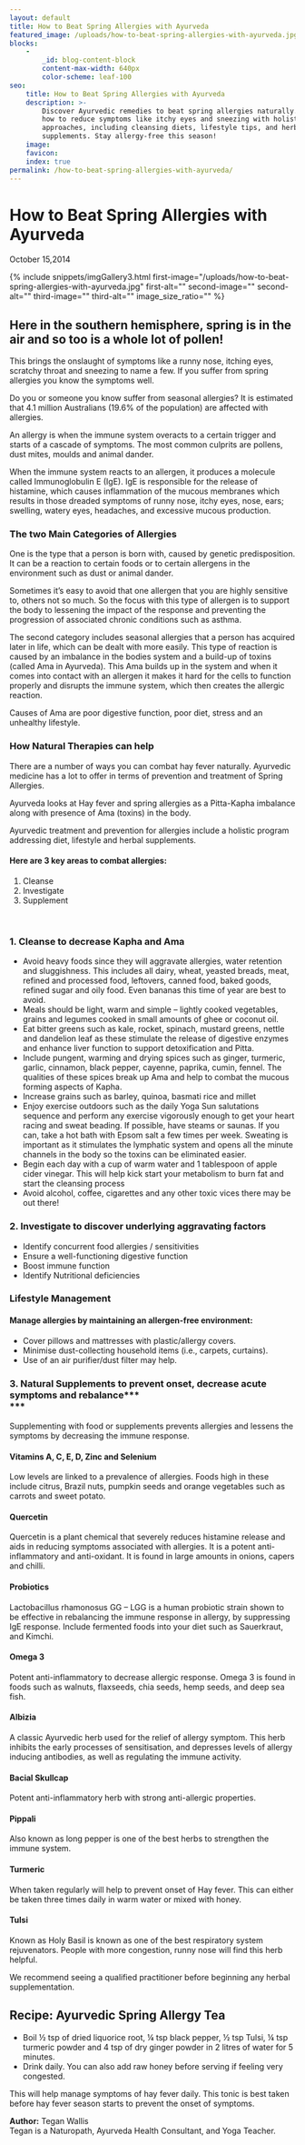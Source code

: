 ```yaml
---
layout: default
title: How to Beat Spring Allergies with Ayurveda
featured_image: /uploads/how-to-beat-spring-allergies-with-ayurveda.jpg
blocks:
    -
        _id: blog-content-block
        content-max-width: 640px
        color-scheme: leaf-100
seo:
    title: How to Beat Spring Allergies with Ayurveda
    description: >-
        Discover Ayurvedic remedies to beat spring allergies naturally. Learn
        how to reduce symptoms like itchy eyes and sneezing with holistic
        approaches, including cleansing diets, lifestyle tips, and herbal
        supplements. Stay allergy-free this season!
    image:
    favicon:
    index: true
permalink: /how-to-beat-spring-allergies-with-ayurveda/
---
```

# How to Beat Spring Allergies with Ayurveda

October 15,2014

{% include snippets/imgGallery3.html first-image="/uploads/how-to-beat-spring-allergies-with-ayurveda.jpg" first-alt="" second-image="" second-alt="" third-image="" third-alt="" image_size_ratio="" %}

## **Here in the southern hemisphere, spring is in the air and so too is a whole lot of pollen!**

This brings the onslaught of symptoms like a runny nose, itching eyes, scratchy throat and sneezing to name a few. If you suffer from spring allergies you know the symptoms well.

Do you or someone you know suffer from seasonal allergies? It is estimated that 4.1 million Australians (19.6% of the population) are affected with allergies.

An allergy is when the immune system overacts to a certain trigger and starts of a cascade of symptoms. The most common culprits are pollens, dust mites, moulds and animal dander.

When the immune system reacts to an allergen, it produces a molecule called Immunoglobulin E (IgE). IgE is responsible for the release of histamine, which causes inflammation of the mucous membranes which results in those dreaded symptoms of runny nose, itchy eyes, nose, ears; swelling, watery eyes, headaches, and excessive mucous production.

### The two Main Categories of Allergies

One is the type that a person is born with, caused by genetic predisposition. It can be a reaction to certain foods or to certain allergens in the environment such as dust or animal dander.

Sometimes it’s easy to avoid that one allergen that you are highly sensitive to, others not so much. So the focus with this type of allergen is to support the body to lessening the impact of the response and preventing the progression of associated chronic conditions such as asthma.

The second category includes seasonal allergies that a person has acquired later in life, which can be dealt with more easily. This type of reaction is caused by an imbalance in the bodies system and a build-up of toxins (called Ama in Ayurveda). This Ama builds up in the system and when it comes into contact with an allergen it makes it hard for the cells to function properly and disrupts the immune system, which then creates the allergic reaction.

Causes of Ama are poor digestive function, poor diet, stress and an unhealthy lifestyle.

### How Natural Therapies can help

There are a number of ways you can combat hay fever naturally. Ayurvedic medicine has a lot to offer in terms of prevention and treatment of Spring Allergies.

Ayurveda looks at Hay fever and spring allergies as a Pitta-Kapha imbalance along with presence of Ama (toxins) in the body.

Ayurvedic treatment and prevention for allergies include a holistic program addressing diet, lifestyle and herbal supplements.

#### Here are 3 key areas to combat allergies:

1. Cleanse
2. Investigate
3. Supplement

&nbsp;

### 1\. Cleanse to decrease Kapha and Ama

* Avoid heavy foods since they will aggravate allergies, water retention and sluggishness. This includes all dairy, wheat, yeasted breads, meat, refined and processed food, leftovers, canned food, baked goods, refined sugar and oily food. Even bananas this time of year are best to avoid.
* Meals should be light, warm and simple – lightly cooked vegetables, grains and legumes cooked in small amounts of ghee or coconut oil.
* Eat bitter greens such as kale, rocket, spinach, mustard greens, nettle and dandelion leaf as these stimulate the release of digestive enzymes and enhance liver function to support detoxification and Pitta.
* Include pungent, warming and drying spices such as ginger, turmeric, garlic, cinnamon, black pepper, cayenne, paprika, cumin, fennel. The qualities of these spices break up Ama and help to combat the mucous forming aspects of Kapha.
* Increase grains such as barley, quinoa, basmati rice and millet
* Enjoy exercise outdoors such as the daily Yoga Sun salutations sequence and perform any exercise vigorously enough to get your heart racing and sweat beading. If possible, have steams or saunas. If you can, take a hot bath with Epsom salt a few times per week. Sweating is important as it stimulates the lymphatic system and opens all the minute channels in the body so the toxins can be eliminated easier.
* Begin each day with a cup of warm water and 1 tablespoon of apple cider vinegar. This will help kick start your metabolism to burn fat and start the cleansing process
* Avoid alcohol, coffee, cigarettes and any other toxic vices there may be out there!

### 2\. Investigate to discover underlying aggravating factors

* Identify concurrent food allergies / sensitivities
* Ensure a well-functioning digestive function
* Boost immune function
* Identify Nutritional deficiencies

### Lifestyle Management

#### Manage allergies by maintaining an allergen-free environment:

* Cover pillows and mattresses with plastic/allergy covers.
* Minimise dust-collecting household items (i.e., carpets, curtains).
* Use of an air purifier/dust filter may help.

### 3\. Natural Supplements to prevent onset, decrease acute symptoms and rebalance***<br>***

Supplementing with food or supplements prevents allergies and lessens the symptoms by decreasing the immune response.

#### Vitamins A, C, E, D, Zinc and Selenium

Low levels are linked to a prevalence of allergies. Foods high in these include citrus, Brazil nuts, pumpkin seeds and orange vegetables such as carrots and sweet potato.

#### Quercetin

Quercetin is a plant chemical that severely reduces histamine release and aids in reducing symptoms associated with allergies. It is a potent anti-inflammatory and anti-oxidant. It is found in large amounts in onions, capers and chilli.

#### Probiotics

Lactobacillus rhamonosus GG – LGG is a human probiotic strain shown to be effective in rebalancing the immune response in allergy, by suppressing IgE response. Include fermented foods into your diet such as Sauerkraut, and Kimchi.

#### Omega 3

Potent anti-inflammatory to decrease allergic response. Omega 3 is found in foods such as walnuts, flaxseeds, chia seeds, hemp seeds, and deep sea fish.

#### Albizia

A classic Ayurvedic herb used for the relief of allergy symptom. This herb inhibits the early processes of sensitisation, and depresses levels of allergy inducing antibodies, as well as regulating the immune activity.

#### Bacial Skullcap

Potent anti-inflammatory herb with strong anti-allergic properties.

#### Pippali

Also known as long pepper is one of the best herbs to strengthen the immune system.

#### Turmeric

When taken regularly will help to prevent onset of Hay fever. This can either be taken three times daily in warm water or mixed with honey.

#### Tulsi

Known as Holy Basil is known as one of the best respiratory system rejuvenators. People with more congestion, runny nose will find this herb helpful.

We recommend seeing a qualified practitioner before beginning any herbal supplementation.

## **Recipe: Ayurvedic Spring Allergy Tea**

* Boil ½ tsp of dried liquorice root, ¼ tsp black pepper, ½ tsp Tulsi, ¼ tsp turmeric powder and 4 tsp of dry ginger powder in 2 litres of water for 5 minutes.
* Drink daily. You can also add raw honey before serving if feeling very congested.

This will help manage symptoms of hay fever daily. This tonic is best taken before hay fever season starts to prevent the onset of symptoms.

**Author:** Tegan Wallis<br>Tegan is a Naturopath, Ayurveda Health Consultant, and Yoga Teacher.